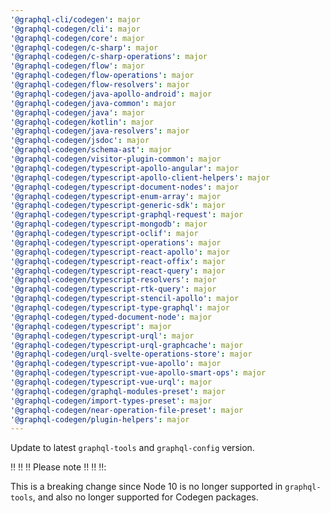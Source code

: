 ```yaml
---
'@graphql-cli/codegen': major
'@graphql-codegen/cli': major
'@graphql-codegen/core': major
'@graphql-codegen/c-sharp': major
'@graphql-codegen/c-sharp-operations': major
'@graphql-codegen/flow': major
'@graphql-codegen/flow-operations': major
'@graphql-codegen/flow-resolvers': major
'@graphql-codegen/java-apollo-android': major
'@graphql-codegen/java-common': major
'@graphql-codegen/java': major
'@graphql-codegen/kotlin': major
'@graphql-codegen/java-resolvers': major
'@graphql-codegen/jsdoc': major
'@graphql-codegen/schema-ast': major
'@graphql-codegen/visitor-plugin-common': major
'@graphql-codegen/typescript-apollo-angular': major
'@graphql-codegen/typescript-apollo-client-helpers': major
'@graphql-codegen/typescript-document-nodes': major
'@graphql-codegen/typescript-enum-array': major
'@graphql-codegen/typescript-generic-sdk': major
'@graphql-codegen/typescript-graphql-request': major
'@graphql-codegen/typescript-mongodb': major
'@graphql-codegen/typescript-oclif': major
'@graphql-codegen/typescript-operations': major
'@graphql-codegen/typescript-react-apollo': major
'@graphql-codegen/typescript-react-offix': major
'@graphql-codegen/typescript-react-query': major
'@graphql-codegen/typescript-resolvers': major
'@graphql-codegen/typescript-rtk-query': major
'@graphql-codegen/typescript-stencil-apollo': major
'@graphql-codegen/typescript-type-graphql': major
'@graphql-codegen/typed-document-node': major
'@graphql-codegen/typescript': major
'@graphql-codegen/typescript-urql': major
'@graphql-codegen/typescript-urql-graphcache': major
'@graphql-codegen/urql-svelte-operations-store': major
'@graphql-codegen/typescript-vue-apollo': major
'@graphql-codegen/typescript-vue-apollo-smart-ops': major
'@graphql-codegen/typescript-vue-urql': major
'@graphql-codegen/graphql-modules-preset': major
'@graphql-codegen/import-types-preset': major
'@graphql-codegen/near-operation-file-preset': major
'@graphql-codegen/plugin-helpers': major
---
```


Update to latest `graphql-tools` and `graphql-config` version.

‼️ ‼️ ‼️ Please note ‼️ ‼️ ‼️: 

This is a breaking change since Node 10 is no longer supported in `graphql-tools`, and also no longer supported for Codegen packages.



